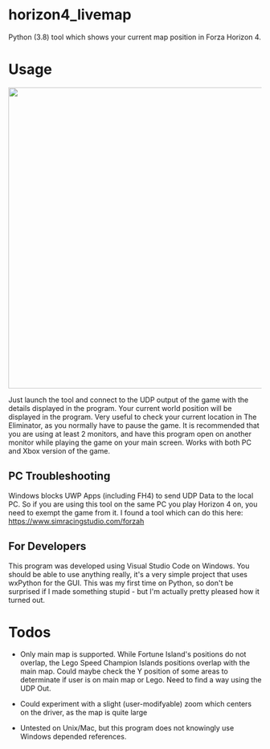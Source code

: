 # horizon4_livemap
Python (3.8) tool which shows your current map position in Forza Horizon 4.


# Usage

<img src="https://github.com/bbb0x/horizon4_livemap/blob/master/github/fh4lm.png" width="600">

Just launch the tool and connect to the UDP output of the game with the details displayed in the program.
Your current world position will be displayed in the program. Very useful to check your current location in The Eliminator, as you normally have to pause the game. It is recommended that you are using at least 2 monitors, and have this program open on another monitor while playing the game on your main screen. Works with both PC and Xbox version of the game.

## PC Troubleshooting

Windows blocks UWP Apps (including FH4) to send UDP Data to the local PC. So if you are using this tool on the same PC you play Horizon 4 on, you need to exempt the game from it. I found a tool which can do this here: https://www.simracingstudio.com/forzah

## For Developers

This program was developed using Visual Studio Code on Windows. You should be able to use anything really, it's a very simple project that uses wxPython for the GUI. This was my first time on Python, so don't be surprised if I made something stupid - but I'm actually pretty pleased how it turned out.

# Todos
- Only main map is supported. While Fortune Island's positions do not overlap, the Lego Speed Champion Islands positions overlap with the main map.
Could maybe check the Y position of some areas to determinate if user is on main map or Lego. Need to find a way using the UDP Out.

- Could experiment with a slight (user-modifyable) zoom which centers on the driver, as the map is quite large

- Untested on Unix/Mac, but this program does not knowingly use Windows depended references.

